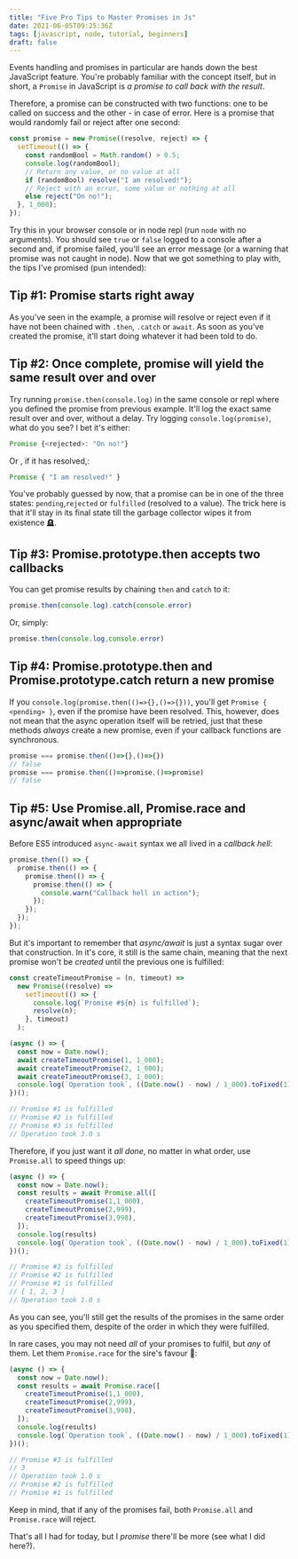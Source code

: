 ```yaml
---
title: "Five Pro Tips to Master Promises in Js"
date: 2021-06-05T09:25:36Z
tags: [javascript, node, tutorial, beginners]
draft: false
---
```


Events handling and promises in particular are hands down the best JavaScript feature. You're probably familiar with the concept itself, but in short, a `Promise` in JavaScript is *a promise to call back with the result*. 
<!--more-->
Therefore, a promise can be constructed with two functions: one to be called on success and the other - in case of error. Here is a promise that would randomly fail or reject after one second:
```js
const promise = new Promise((resolve, reject) => {
  setTimeout(() => {
    const randomBool = Math.random() > 0.5;
    console.log(randomBool);
    // Return any value, or no value at all
    if (randomBool) resolve("I am resolved!");
    // Reject with an error, some value or nothing at all
    else reject("On no!");
  }, 1_000);
});
```
Try this in your browser console or in node repl (run `node` with no arguments). You should see `true` or `false` logged to a console after a second and, if promise failed, you'll see an error message (or a warning that promise was not caught in node). Now that we got something to play with, the tips I've promised (pun intended):

## Tip #1: Promise starts right away

As you've seen in the example, a promise will resolve or reject even if it have not been chained with `.then`, `.catch` or `await`. As soon as you've created the promise, it'll start doing whatever it had been told to do.

## Tip #2: Once complete, promise will yield the same result over and over

Try running `promise.then(console.log)` in the same console or repl where you defined the promise from previous example. It'll log the exact same result over and over, without a delay. Try logging `console.log(promise)`, what do you see? I bet it's either: 
```js
Promise {<rejected>: "On no!"}
```
Or , if it has resolved,:
```js
Promise { "I am resolved!" }
```
You've probably guessed by now, that a promise can be in one of the three states: `pending`,`rejected` or `fulfilled` (resolved to a value). The trick here is that it'll stay in its final state till the garbage collector wipes it from existence 🪦. 

## Tip #3: Promise.prototype.then accepts two callbacks

You can get promise results by chaining `then` and `catch` to it:
```js
promise.then(console.log).catch(console.error)
```
Or, simply:
```js
promise.then(console.log,console.error)
```

## Tip #4: Promise.prototype.then and Promise.prototype.catch return a new promise

If you `console.log(promise.then(()=>{},()=>{}))`, you'll get `Promise { <pending> }`, even if the promise have been resolved. This, however, does not mean that the async operation itself will be retried, just that these methods *always* create a new promise, even if your callback functions are synchronous.

```js
promise === promise.then(()=>{},()=>{})
// false
promise === promise.then(()=>promise,()=>promise)
// false
```

## Tip #5: Use Promise.all, Promise.race and async/await when appropriate

Before ES5 introduced `async-await` syntax we all lived in a *callback hell*:
```js
promise.then(() => {
  promise.then(() => {
    promise.then(() => {
      promise.then(() => {
        console.warn("Callback hell in action");
      });
    });
  });
});
```
But it's important to remember that *async/await* is just a syntax sugar over that construction. In it's core, it still is the same chain, meaning that the next promise won't be *created* until the previous one is fulfilled:

```js
const createTimeoutPromise = (n, timeout) =>
  new Promise((resolve) =>
    setTimeout(() => {
      console.log(`Promise #${n} is fulfilled`);
      resolve(n);
    }, timeout)
  );

(async () => {
  const now = Date.now();
  await createTimeoutPromise(1, 1_000);
  await createTimeoutPromise(2, 1_000);
  await createTimeoutPromise(3, 1_000);
  console.log(`Operation took`, ((Date.now() - now) / 1_000).toFixed(1), "s");
})();

// Promise #1 is fulfilled
// Promise #2 is fulfilled
// Promise #3 is fulfilled
// Operation took 3.0 s
```

Therefore, if you just want it *all done*, no matter in what order, use `Promise.all` to speed things up:

```js
(async () => {
  const now = Date.now();
  const results = await Promise.all([
    createTimeoutPromise(1,1_000),
    createTimeoutPromise(2,999),
    createTimeoutPromise(3,998),
  ]);
  console.log(results)
  console.log(`Operation took`, ((Date.now() - now) / 1_000).toFixed(1), "s");
})();

// Promise #3 is fulfilled
// Promise #2 is fulfilled
// Promise #1 is fulfilled
// [ 1, 2, 3 ]
// Operation took 1.0 s
```

As you can see, you'll still get the results of the promises in the same order as you specified them, despite of the order in which they were fulfilled. 

In rare cases, you may not need *all* of your promises to fulfil, but *any* of them. Let them `Promise.race` for the sire's favour 👑:
```js
(async () => {
  const now = Date.now();
  const results = await Promise.race([
    createTimeoutPromise(1,1_000),
    createTimeoutPromise(2,999),
    createTimeoutPromise(3,998),
  ]);
  console.log(results)
  console.log(`Operation took`, ((Date.now() - now) / 1_000).toFixed(1), "s");
})();

// Promise #3 is fulfilled
// 3
// Operation took 1.0 s
// Promise #2 is fulfilled
// Promise #1 is fulfilled
```

Keep in mind, that if any of the promises fail, both `Promise.all` and `Promise.race` will reject.

That's all I had for today, but I *promise* there'll be more (see what I did here?).
